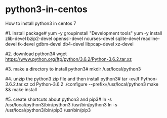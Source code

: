 # python3-in-centos
How to install python3 in centos 7


#1. install package#
 yum -y groupinstall "Development tools"
 yum -y install zlib-devel bzip2-devel openssl-devel ncurses-devel sqlite-devel readline-devel tk-devel gdbm-devel db4-devel libpcap-devel xz-devel
 
#2. download python3#
 wget https://www.python.org/ftp/python/3.6.2/Python-3.6.2.tar.xz
 
#3. make a directory to install python3#
 mkdir /usr/local/python3 

#4. unzip the python3 zip file and then install python3#
 tar -xvJf  Python-3.6.2.tar.xz
 cd Python-3.6.2
 ./configure --prefix=/usr/local/python3
 make && make install
 
#5. create shortcuts about python3 and pip3#
 ln -s /usr/local/python3/bin/python3 /usr/bin/python3
 ln -s /usr/local/python3/bin/pip3 /usr/bin/pip3
